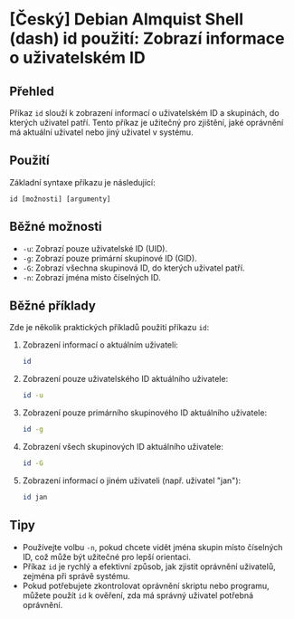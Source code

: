 # [Český] Debian Almquist Shell (dash) id použití: Zobrazí informace o uživatelském ID

## Přehled
Příkaz `id` slouží k zobrazení informací o uživatelském ID a skupinách, do kterých uživatel patří. Tento příkaz je užitečný pro zjištění, jaké oprávnění má aktuální uživatel nebo jiný uživatel v systému.

## Použití
Základní syntaxe příkazu je následující:

```
id [možnosti] [argumenty]
```

## Běžné možnosti
- `-u`: Zobrazí pouze uživatelské ID (UID).
- `-g`: Zobrazí pouze primární skupinové ID (GID).
- `-G`: Zobrazí všechna skupinová ID, do kterých uživatel patří.
- `-n`: Zobrazí jména místo číselných ID.

## Běžné příklady
Zde je několik praktických příkladů použití příkazu `id`:

1. Zobrazení informací o aktuálním uživateli:
   ```sh
   id
   ```

2. Zobrazení pouze uživatelského ID aktuálního uživatele:
   ```sh
   id -u
   ```

3. Zobrazení pouze primárního skupinového ID aktuálního uživatele:
   ```sh
   id -g
   ```

4. Zobrazení všech skupinových ID aktuálního uživatele:
   ```sh
   id -G
   ```

5. Zobrazení informací o jiném uživateli (např. uživatel "jan"):
   ```sh
   id jan
   ```

## Tipy
- Používejte volbu `-n`, pokud chcete vidět jména skupin místo číselných ID, což může být užitečné pro lepší orientaci.
- Příkaz `id` je rychlý a efektivní způsob, jak zjistit oprávnění uživatelů, zejména při správě systému.
- Pokud potřebujete zkontrolovat oprávnění skriptu nebo programu, můžete použít `id` k ověření, zda má správný uživatel potřebná oprávnění.